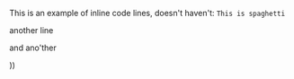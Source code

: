 This is an example of inline code lines, 
doesn't haven't: `This is spaghetti`

another line

and ano'ther 

))
